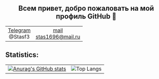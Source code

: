 <h2 align="center">Всем привет, добро пожаловать на мой профиль GitHub  👋</h2>
<table align=center>
  <tr>
    <td align=center><a href="https://web.telegram.org/z/">Telegram<br/></a>@Stasf3</td>
    <td align=center><a href="stas1696@mail.ru">mail<br/>stas1696@mail.ru</a></td>
  </tr>
</table>

## Statistics:
|                                                                                                                                         |                                                                                                                           |
|-----------------------------------------------------------------------------------------------------------------------------------------|---------------------------------------------------------------------------------------------------------------------------|
| [![Anurag's GitHub stats](https://github-readme-stats.vercel.app/api?username=StasTkachenko3&show_icons=true&theme=cobalt)](https://github.com/anuraghazra/github-readme-stats) | ![Top Langs](https://github-readme-stats.vercel.app/api/top-langs/?username=StasTkachenko3&show_icons=true&theme=cobalt&layout=compact) |
